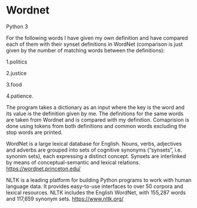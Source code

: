 # Wordnet
Python 3

For the following words I have given my own definition and have compared each of them with their synset definitions in WordNet (comparison is just given by the number of matching words between the definitions):

1.politics

2.justice

3.food

4.patience.

The program takes a dictionary as an input where the key is the word and its value is the definition given by me. The definitions for the same words are taken from Wordnet and is compared with my definition. Comaprision is done using tokens from both definitions and common words excluding the stop words are printed.

WordNet is a large lexical database for English. Nouns, verbs, adjectives and adverbs are grouped into sets of cognitive synonyms (“synsets”, i.e. synonim sets), each expressing a distinct concept. Synsets are interlinked by means of conceptual-semantic and lexical relations.
https://wordnet.princeton.edu/

NLTK is a leading platform for building Python programs to work with human language data. It provides easy-to-use interfaces to over 50 corpora and lexical resources. NLTK includes the English WordNet, with 155,287 words and 117,659 synonym sets.
https://www.nltk.org/
